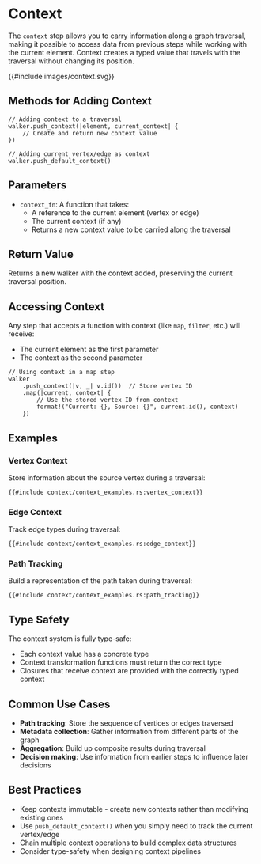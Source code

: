 # Context

The `context` step allows you to carry information along a graph traversal, making it possible to access data from previous steps while working with the current element. Context creates a typed value that travels with the traversal without changing its position.

{{#include images/context.svg}}

## Methods for Adding Context

```rust,noplayground
// Adding context to a traversal
walker.push_context(|element, current_context| {
    // Create and return new context value
})

// Adding current vertex/edge as context
walker.push_default_context()
```

## Parameters

- `context_fn`: A function that takes:
  - A reference to the current element (vertex or edge)
  - The current context (if any)
  - Returns a new context value to be carried along the traversal

## Return Value

Returns a new walker with the context added, preserving the current traversal position.

## Accessing Context

Any step that accepts a function with context (like `map`, `filter`, etc.) will receive:
- The current element as the first parameter
- The context as the second parameter

```rust,noplayground
// Using context in a map step
walker
    .push_context(|v, _| v.id())  // Store vertex ID
    .map(|current, context| {
        // Use the stored vertex ID from context
        format!("Current: {}, Source: {}", current.id(), context)
    })
```

## Examples

### Vertex Context

Store information about the source vertex during a traversal:

```rust,noplayground
{{#include context/context_examples.rs:vertex_context}}
```

### Edge Context

Track edge types during traversal:

```rust,noplayground
{{#include context/context_examples.rs:edge_context}}
```

### Path Tracking

Build a representation of the path taken during traversal:

```rust,noplayground
{{#include context/context_examples.rs:path_tracking}}
```

## Type Safety

The context system is fully type-safe:

- Each context value has a concrete type
- Context transformation functions must return the correct type
- Closures that receive context are provided with the correctly typed context

## Common Use Cases

- **Path tracking**: Store the sequence of vertices or edges traversed
- **Metadata collection**: Gather information from different parts of the graph
- **Aggregation**: Build up composite results during traversal
- **Decision making**: Use information from earlier steps to influence later decisions

## Best Practices

- Keep contexts immutable - create new contexts rather than modifying existing ones
- Use `push_default_context()` when you simply need to track the current vertex/edge
- Chain multiple context operations to build complex data structures
- Consider type-safety when designing context pipelines

